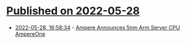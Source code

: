 # [Published on 2022-05-28](index.md)

* [2022-05-28, 16:58:34](https://news.ycombinator.com/item?id=31541858) - [Ampere Announces 5nm Arm Server CPU AmpereOne](https://www.servethehome.com/ampere-announces-5nm-arm-server-cpu-ampereone/)
